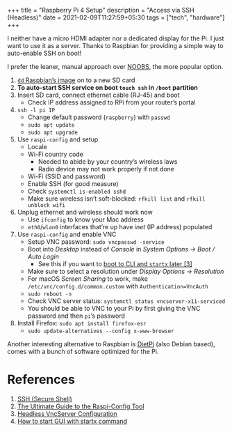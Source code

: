 +++
title = "Raspberry Pi 4 Setup"
description = "Access via SSH (Headless)"
date = 2021-02-09T11:27:59+05:30
tags = ["tech", "hardware"]
+++

I neither have a micro HDMI adapter nor a dedicated display for the Pi.  I just want to use it as a server.  Thanks to Raspbian for providing a simple way to auto-enable SSH on boot!

I prefer the leaner, manual approach over [NOOBS][], the more popular option.

1. [`dd` Raspbian’s image][dd-rpi4-iso] on to a new SD card
2. **To auto-start SSH service on boot `touch ssh` in `/boot` partition**
3. Insert SD card, connect ethernet cable (RJ-45) and boot
    - Check IP address assigned to RPi from your router’s portal
4. `ssh -l pi IP`
    - Change default password (`raspberry`) with `passwd`
    - `sudo apt update`
    - `sudo apt upgrade`
5. Use `raspi-config` and setup
    - Locale
    - Wi-Fi country code
      + Needed to abide by your country’s wireless laws
      + Radio device may not work properly if not done
    - Wi-Fi (SSID and password)
    - Enable SSH (for good measure)
    - Check `systemctl is-enabled sshd`
    - Make sure wireless isn’t soft-blocked: `rfkill list` and `rfkill unblock wifi`
6. Unplug ethernet and wireless should work now
    - Use `ifconfig` to know your Mac address
    - `eth0`/`wlan0` interfaces that’re up have _inet_ (IP address) populated
7. Use `raspi-config` and enable VNC
    - Setup VNC password: `sudo vncpasswd -service`
    - Boot into _Desktop_ instead of _Console_ in _System Options -> Boot / Auto Login_
      + See this if you want to [boot to CLI and `startx` later \[3\]](#references)
    - Make sure to select a resolution under _Display Options -> Resolution_
    - For macOS _Screen Sharing_ to work, make `/etc/vnc/config.d/common.custom` with `Authentication=VncAuth`
    - `sudo reboot -n`
    - Check VNC server status: `systemctl status vncserver-x11-serviced`
    - You should be able to VNC to your Pi by first giving the VNC password and then `pi`’s password
8. Install Firefox: `sudo apt install firefox-esr`
    - `sudo update-alternatives --config x-www-browser`

Another interesting alternative to Raspbian is [DietPi][] (also Debian based), comes with a bunch of software optimized for the Pi.

[dd-rpi4-iso]: https://www.raspberrypi.org/documentation/installation/installing-images/linux.md
[NOOBS]: https://github.com/raspberrypi/noobs
[DietPi]: https://dietpi.com/


# References

1. [SSH (Secure Shell)](https://www.raspberrypi.org/documentation/remote-access/ssh/README.md)
2. [The Ultimate Guide to the Raspi-Config Tool](https://pimylifeup.com/raspi-config-tool/)
3. [Headless VncServer Configuration](https://raspberrypi.stackexchange.com/a/79626)
4. [How to start GUI with startx command](https://raspberrypi.stackexchange.com/q/84804)

